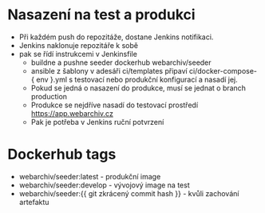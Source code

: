 # Nasazení na test a produkci

- Při každém push do repozitáže, dostane Jenkins notifikaci.
- Jenkins naklonuje repozitáře k sobě
- pak se řídí instrukcemi v Jenkinsfile
  - buildne a pushne seeder dockerhub webarchiv/seeder
  -  ansible z šablony v adesáři ci/templates připaví ci/docker-compose-{ env }.yml s testovací nebo produkční konfigurací a nasadí jej.
  - Pokud se jedná o nasazení do produkce, musí se jednat o branch production
  - Produkce se nejdříve nasadí do testovací prostředí https://app.webarchiv.cz
  - Pak je potřeba v Jenkins ruční potvrzení

# Dockerhub tags
- webarchiv/seeder:latest - produkční image
- webarchiv/seeder:develop - vývojový image na test
- webarchiv/seeder:{{ git zkrácený commit hash }} - kvůli zachování artefaktu